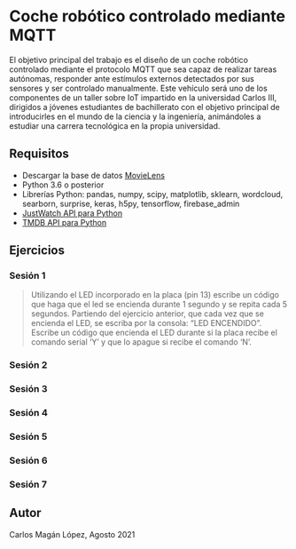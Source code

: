 # Coche robótico controlado mediante MQTT

El objetivo principal del trabajo es el diseño de un coche robótico controlado mediante el protocolo MQTT que sea capaz de realizar tareas autónomas, responder ante estímulos externos detectados por sus sensores y ser controlado manualmente. Este vehículo será uno de los componentes de un taller sobre IoT impartido en la universidad Carlos III, dirigidos a jóvenes estudiantes de bachillerato con el objetivo principal de introducirles en el mundo de la ciencia y la ingeniería, animándoles a estudiar una carrera tecnológica en la propia universidad.

## Requisitos

* Descargar la base de datos [MovieLens](https://grouplens.org/datasets/movielens/)
* Python 3.6 o posterior
* Librerías Python: pandas, numpy, scipy, matplotlib, sklearn, wordcloud, searborn, surprise, keras, h5py, tensorflow, firebase_admin
* [JustWatch API para Python](https://github.com/magancete/node-justwatch-api)
* [TMDB API para Python](https://github.com/raqqa/node-tmdb/)

## Ejercicios

### Sesión 1

> Utilizando el LED incorporado en la placa (pin 13) escribe un código que haga que el led se encienda durante 1 segundo y se repita cada 5 segundos.
> Partiendo del ejercicio anterior, que cada vez que se encienda el LED, se escriba por la consola: “LED ENCENDIDO”.
> Escribe un código que encienda el LED durante si la placa recibe el comando serial ‘Y’ y que lo apague si recibe el comando ‘N’.

### Sesión 2

### Sesión 3

### Sesión 4

### Sesión 5

### Sesión 6

### Sesión 7

## Autor

Carlos Magán López, Agosto 2021
